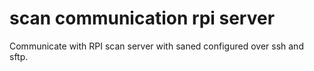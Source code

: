 # scan communication rpi server
Communicate with RPI scan server with saned configured over ssh and sftp.
